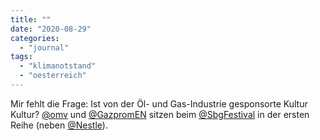 ```yaml
---
title: ""
date: "2020-08-29"
categories: 
  - "journal"
tags: 
  - "klimanotstand"
  - "oesterreich"
---
```


Mir fehlt die Frage: Ist von der Öl- und Gas-Industrie gesponsorte Kultur Kultur? [@omv](https://twitter.com/omv?lang=de "OMV Group (@omv) / Twitter") und [@GazpromEN](https://twitter.com/gazpromen "Gazprom (@GazpromEN) / Twitter") sitzen beim [@SbgFestival](https://twitter.com/sbgfestival?lang=de "Salzburg Festival") in der ersten Reihe (neben [@Nestle](https://twitter.com/nestle?lang=de "Nestlé (@Nestle) / Twitter")).
